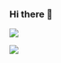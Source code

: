 ### Hi there 👋

<!--
**why-Radhika/why-Radhika** is a ✨ _special_ ✨ repository because its `README.md` (this file) appears on your GitHub profile.

Here are some ideas to get you started:

- 🔭 I’m currently working on ...
- 🌱 I’m currently learning ...
- 👯 I’m looking to collaborate on ...
- 🤔 I’m looking for help with ...
- 💬 Ask me about ...
- 📫 How to reach me: ...
- 😄 Pronouns: ...
- ⚡ Fun fact: ...
-->
![](https://komarev.com/ghpvc/?username=why-Radhika&color=orange)


![](https://github-readme-stats.vercel.app/api?username=why-Radhika&show_icons=true&theme=nord&bg_color=00002345&show_icons=true&include_all_commits=true)
